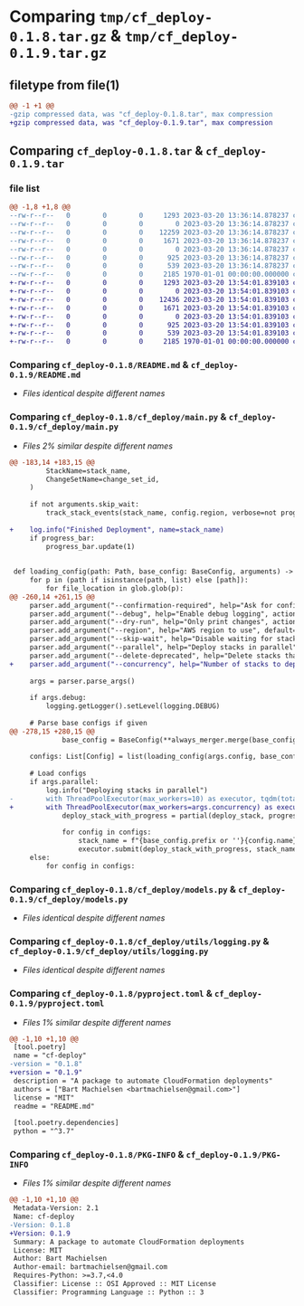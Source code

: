 # Comparing `tmp/cf_deploy-0.1.8.tar.gz` & `tmp/cf_deploy-0.1.9.tar.gz`

## filetype from file(1)

```diff
@@ -1 +1 @@
-gzip compressed data, was "cf_deploy-0.1.8.tar", max compression
+gzip compressed data, was "cf_deploy-0.1.9.tar", max compression
```

## Comparing `cf_deploy-0.1.8.tar` & `cf_deploy-0.1.9.tar`

### file list

```diff
@@ -1,8 +1,8 @@
--rw-r--r--   0        0        0     1293 2023-03-20 13:36:14.878237 cf_deploy-0.1.8/README.md
--rw-r--r--   0        0        0        0 2023-03-20 13:36:14.878237 cf_deploy-0.1.8/cf_deploy/__init__.py
--rw-r--r--   0        0        0    12259 2023-03-20 13:36:14.878237 cf_deploy-0.1.8/cf_deploy/main.py
--rw-r--r--   0        0        0     1671 2023-03-20 13:36:14.878237 cf_deploy-0.1.8/cf_deploy/models.py
--rw-r--r--   0        0        0        0 2023-03-20 13:36:14.878237 cf_deploy-0.1.8/cf_deploy/utils/__init__.py
--rw-r--r--   0        0        0      925 2023-03-20 13:36:14.878237 cf_deploy-0.1.8/cf_deploy/utils/logging.py
--rw-r--r--   0        0        0      539 2023-03-20 13:36:14.878237 cf_deploy-0.1.8/pyproject.toml
--rw-r--r--   0        0        0     2185 1970-01-01 00:00:00.000000 cf_deploy-0.1.8/PKG-INFO
+-rw-r--r--   0        0        0     1293 2023-03-20 13:54:01.839103 cf_deploy-0.1.9/README.md
+-rw-r--r--   0        0        0        0 2023-03-20 13:54:01.839103 cf_deploy-0.1.9/cf_deploy/__init__.py
+-rw-r--r--   0        0        0    12436 2023-03-20 13:54:01.839103 cf_deploy-0.1.9/cf_deploy/main.py
+-rw-r--r--   0        0        0     1671 2023-03-20 13:54:01.839103 cf_deploy-0.1.9/cf_deploy/models.py
+-rw-r--r--   0        0        0        0 2023-03-20 13:54:01.839103 cf_deploy-0.1.9/cf_deploy/utils/__init__.py
+-rw-r--r--   0        0        0      925 2023-03-20 13:54:01.839103 cf_deploy-0.1.9/cf_deploy/utils/logging.py
+-rw-r--r--   0        0        0      539 2023-03-20 13:54:01.839103 cf_deploy-0.1.9/pyproject.toml
+-rw-r--r--   0        0        0     2185 1970-01-01 00:00:00.000000 cf_deploy-0.1.9/PKG-INFO
```

### Comparing `cf_deploy-0.1.8/README.md` & `cf_deploy-0.1.9/README.md`

 * *Files identical despite different names*

### Comparing `cf_deploy-0.1.8/cf_deploy/main.py` & `cf_deploy-0.1.9/cf_deploy/main.py`

 * *Files 2% similar despite different names*

```diff
@@ -183,14 +183,15 @@
         StackName=stack_name,
         ChangeSetName=change_set_id,
     )
 
     if not arguments.skip_wait:
         track_stack_events(stack_name, config.region, verbose=not progress_bar)
 
+    log.info("Finished Deployment", name=stack_name)
     if progress_bar:
         progress_bar.update(1)
 
 
 def loading_config(path: Path, base_config: BaseConfig, arguments) -> Iterable[Config]:
     for p in (path if isinstance(path, list) else [path]):
         for file_location in glob.glob(p):
@@ -260,14 +261,15 @@
     parser.add_argument("--confirmation-required", help="Ask for confirmation before deploying", action="store_true")
     parser.add_argument("--debug", help="Enable debug logging", action="store_true")
     parser.add_argument("--dry-run", help="Only print changes", action="store_true")
     parser.add_argument("--region", help="AWS region to use", default=os.environ.get("AWS_DEFAULT_REGION", "eu-west-1"))
     parser.add_argument("--skip-wait", help="Disable waiting for stack to be deployed", action="store_true")
     parser.add_argument("--parallel", help="Deploy stacks in parallel", action="store_true")
     parser.add_argument("--delete-deprecated", help="Delete stacks that are not in the config", action="store_true")
+    parser.add_argument("--concurrency", help="Number of stacks to deploy in parallel", default=16, type=int)
 
     args = parser.parse_args()
 
     if args.debug:
         logging.getLogger().setLevel(logging.DEBUG)
 
     # Parse base configs if given
@@ -278,15 +280,15 @@
             base_config = BaseConfig(**always_merger.merge(base_config, yaml.load(base_config_file, Loader=Loader)))
 
     configs: List[Config] = list(loading_config(args.config, base_config, args))
 
     # Load configs
     if args.parallel:
         log.info("Deploying stacks in parallel")
-        with ThreadPoolExecutor(max_workers=10) as executor, tqdm(total=len(configs), desc="Stacks", unit="stack") as progress_bar:
+        with ThreadPoolExecutor(max_workers=args.concurrency) as executor, tqdm(total=len(configs), desc="Stacks", unit="stack") as progress_bar:
             deploy_stack_with_progress = partial(deploy_stack, progress_bar=progress_bar)
 
             for config in configs:
                 stack_name = f"{base_config.prefix or ''}{config.name}"
                 executor.submit(deploy_stack_with_progress, stack_name, config, base_config, args)
     else:
         for config in configs:
```

### Comparing `cf_deploy-0.1.8/cf_deploy/models.py` & `cf_deploy-0.1.9/cf_deploy/models.py`

 * *Files identical despite different names*

### Comparing `cf_deploy-0.1.8/cf_deploy/utils/logging.py` & `cf_deploy-0.1.9/cf_deploy/utils/logging.py`

 * *Files identical despite different names*

### Comparing `cf_deploy-0.1.8/pyproject.toml` & `cf_deploy-0.1.9/pyproject.toml`

 * *Files 1% similar despite different names*

```diff
@@ -1,10 +1,10 @@
 [tool.poetry]
 name = "cf-deploy"
-version = "0.1.8"
+version = "0.1.9"
 description = "A package to automate CloudFormation deployments"
 authors = ["Bart Machielsen <bartmachielsen@gmail.com>"]
 license = "MIT"
 readme = "README.md"
 
 [tool.poetry.dependencies]
 python = "^3.7"
```

### Comparing `cf_deploy-0.1.8/PKG-INFO` & `cf_deploy-0.1.9/PKG-INFO`

 * *Files 1% similar despite different names*

```diff
@@ -1,10 +1,10 @@
 Metadata-Version: 2.1
 Name: cf-deploy
-Version: 0.1.8
+Version: 0.1.9
 Summary: A package to automate CloudFormation deployments
 License: MIT
 Author: Bart Machielsen
 Author-email: bartmachielsen@gmail.com
 Requires-Python: >=3.7,<4.0
 Classifier: License :: OSI Approved :: MIT License
 Classifier: Programming Language :: Python :: 3
```

